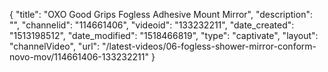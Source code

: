 {
    "title": "OXO Good Grips Fogless Adhesive Mount Mirror",
    "description": "",
    "channelid": "114661406",
    "videoid": "133232211",
    "date_created": "1513198512",
    "date_modified": "1518466819",
    "type": "captivate",
    "layout": "channelVideo",
    "url": "\/latest-videos\/06-fogless-shower-mirror-conform-novo-mov\/114661406-133232211"
}
